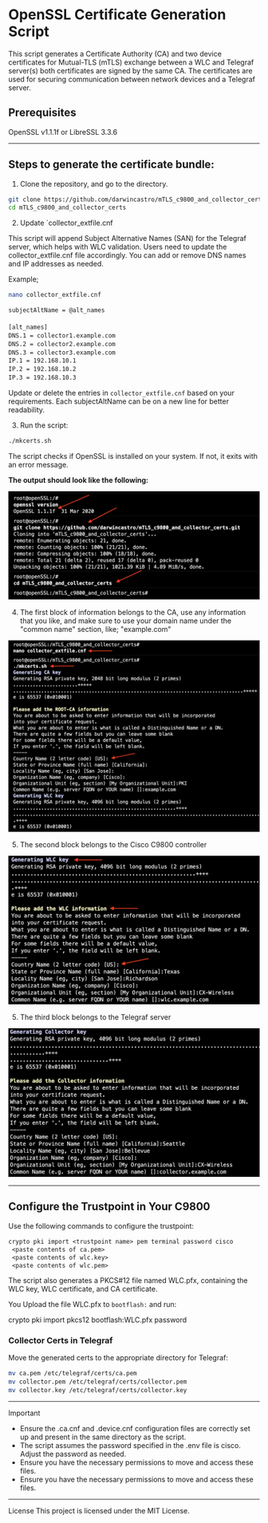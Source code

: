 # OpenSSL Certificate Generation Script

This script generates a Certificate Authority (CA) and two device certificates for Mutual-TLS (mTLS) exchange between a WLC and Telegraf server(s) both certificates are signed by the same CA. The certificates are used for securing communication between network devices and a Telegraf server.

## Prerequisites

OpenSSL v1.1.1f or LibreSSL 3.3.6
***
## Steps to generate the certificate bundle:

1. Clone the repository, and go to the directory.

```sh
git clone https://github.com/darwincastro/mTLS_c9800_and_collector_certs.git
cd mTLS_c9800_and_collector_certs
```
2. Update `collector_extfile.cnf

This script will append Subject Alternative Names (SAN) for the Telegraf server, which helps with WLC validation. Users need to update the collector_extfile.cnf file accordingly. You can add or remove DNS names and IP addresses as needed.

Example;

```sh
nano collector_extfile.cnf
```

```sh
subjectAltName = @alt_names

[alt_names]
DNS.1 = collector1.example.com
DNS.2 = collector2.example.com
DNS.3 = collector3.example.com
IP.1 = 192.168.10.1
IP.2 = 192.168.10.2
IP.3 = 192.168.10.3
```
Update or delete the entries in `collector_extfile.cnf` based on your requirements. Each subjectAltName can be on a new line for better readability.

3. Run the script:

```sh
./mkcerts.sh
```
The script checks if OpenSSL is installed on your system. If not, it exits with an error message.

**The output should look like the following:**

![cloning repository](./examples/image1.png)

4. The first block of information belongs to the CA, use any information that you like, and make sure to use your domain name under the "common name" section, like; "example.com"

![CA Information](./examples/image2.png)

5. The second block belongs to the Cisco C9800 controller

![WLC Information](./examples/image3.png)

5. The third block belongs to the Telegraf server

![Telegraf Information](./examples/image4.png)
***

## Configure the Trustpoint in Your C9800

Use the following commands to configure the trustpoint:

```
crypto pki import <trustpoint name> pem terminal password cisco
 <paste contents of ca.pem>
 <paste contents of wlc.key>
 <paste contents of wlc.pem>
```

The script also generates a PKCS#12 file named WLC.pfx, containing the WLC key, WLC certificate, and CA certificate.

You Upload the file WLC.pfx to `bootflash:` and run:

crypto pki import <trustpoint> pkcs12 bootflash:WLC.pfx password <securePassword> 

### Collector Certs in Telegraf

Move the generated certs to the appropriate directory for Telegraf:
```sh
mv ca.pem /etc/telegraf/certs/ca.pem
mv collector.pem /etc/telegraf/certs/collector.pem
mv collector.key /etc/telegraf/certs/collector.key
```
***
> [!IMPORTANT]  
> - Ensure the .ca.cnf and .device.cnf configuration files are correctly set up and present in the same directory as the script.
> - The script assumes the password specified in the .env file is cisco. Adjust the password as needed.
> - Ensure you have the necessary permissions to move and access these files.
> - Ensure you have the necessary permissions to move and access these files.
***

License
This project is licensed under the MIT License.